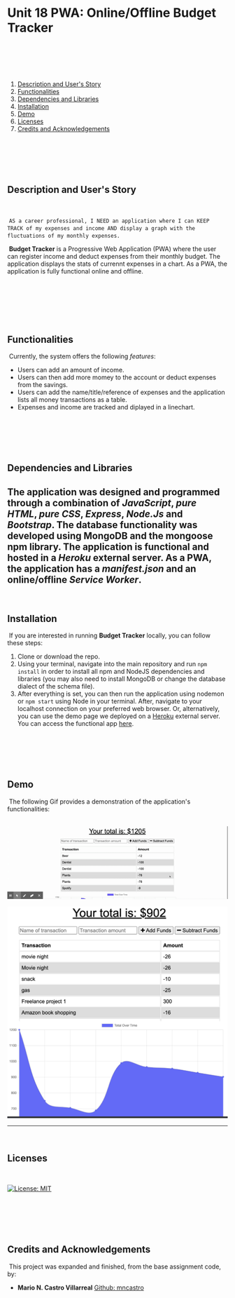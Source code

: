 # Unit 18 PWA: Online/Offline Budget Tracker
​
---

​
1. [Description and User's Story](#description-and-user's-story)
2. [Functionalities](#functionalities)
3. [Dependencies and Libraries](#list-of-dependencies-and-libraries) 
4. [Installation](#installation)
5. [Demo](#demo)
6. [Licenses](#licenses)
7. [Credits and Acknowledgements](#credits-and-acknowledgements) 
​

​
---
​
## Description and User's Story 
​

​
​
``
AS a career professional,
I NEED an application where I can KEEP TRACK of my expenses and income
AND display a graph with the fluctuations of my monthly expenses.  
``
​

​
**Budget Tracker** is a Progressive Web Application (PWA) where the user can register income and deduct expenses from their monthly budget. The application displays the stats of currennt expenses in a chart. As a PWA, the application is fully functional online and offline.  
​

​
---
​
## Functionalities
​
Currently, the system offers the following *features*:
​
* Users can add an amount of income.
* Users can then add more momey to the account or deduct expenses from the savings. 
* Users can add the name/title/reference of expenses and the application lists all money transactions as a table. 
* Expenses and income are tracked and diplayed in a linechart. 
​

​
---
​
## Dependencies and Libraries
​
The application was designed and programmed through a combination of *JavaScript*, *pure HTML*, *pure CSS*, *Express*, *Node.Js* and *Bootstrap*. The database functionality was developed using MongoDB and the mongoose npm library. The application is functional and hosted in a *Heroku* external server. As a PWA, the application has a *manifest.json* and an online/offline *Service Worker*.
​
​
---
​
## Installation
​
If you are interested in running **Budget Tracker** locally, you can follow these steps:
​
1. Clone or download the repo.
​
2. Using your terminal, navigate into the main repository and run `npm install` in order to install all npm and NodeJS dependencies and libraries (you may also need to install MongoDB or change the database dialect of the schema file).
​​
4. After everything is set, you can then run the application using nodemon or `npm start` using Node in your terminal. After, navigate to your localhost connection on your preferred web browser. 
​
Or, alternatively, you can use the demo page we deployed on a [Heroku](https://www.heroku.com/platform) external server. You can access the functional app [here](https://vast-woodland-94625.herokuapp.com/). 
​

​
---
​
​
## Demo
​
The following Gif provides a demonstration of the application's functionalities:

​
![Demo](./public/assets/budget-tracker-demo.gif)

![Screenshot 1](./public/assets/budget-tracker-demo-pic.png)



---
​
## Licenses
​

[![License: MIT](https://img.shields.io/badge/License-MIT-yellow.svg)](https://opensource.org/licenses/MIT)

​
---
​
## Credits and Acknowledgements
​
This project was expanded and finished, from the base assignment code, by:
​
* **Mario N. Castro Villarreal** [Github: mncastro](https://github.com/mncastro)
​